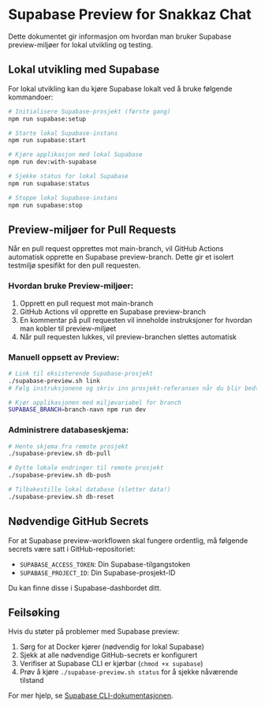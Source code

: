 # Supabase Preview for Snakkaz Chat

Dette dokumentet gir informasjon om hvordan man bruker Supabase preview-miljøer for lokal utvikling og testing.

## Lokal utvikling med Supabase

For lokal utvikling kan du kjøre Supabase lokalt ved å bruke følgende kommandoer:

```bash
# Initialisere Supabase-prosjekt (første gang)
npm run supabase:setup

# Starte lokal Supabase-instans
npm run supabase:start

# Kjøre applikasjon med lokal Supabase
npm run dev:with-supabase

# Sjekke status for lokal Supabase
npm run supabase:status

# Stoppe lokal Supabase-instans
npm run supabase:stop
```

## Preview-miljøer for Pull Requests

Når en pull request opprettes mot main-branch, vil GitHub Actions automatisk opprette en Supabase preview-branch. Dette gir et isolert testmiljø spesifikt for den pull requesten.

### Hvordan bruke Preview-miljøer:

1. Opprett en pull request mot main-branch
2. GitHub Actions vil opprette en Supabase preview-branch
3. En kommentar på pull requesten vil inneholde instruksjoner for hvordan man kobler til preview-miljøet
4. Når pull requesten lukkes, vil preview-branchen slettes automatisk

### Manuell oppsett av Preview:

```bash
# Link til eksisterende Supabase-prosjekt
./supabase-preview.sh link
# Følg instruksjonene og skriv inn prosjekt-referansen når du blir bedt om det

# Kjør applikasjonen med miljøvariabel for branch
SUPABASE_BRANCH=branch-navn npm run dev
```

### Administrere databaseskjema:

```bash
# Hente skjema fra remote prosjekt
./supabase-preview.sh db-pull

# Dytte lokale endringer til remote prosjekt
./supabase-preview.sh db-push

# Tilbakestille lokal database (sletter data!)
./supabase-preview.sh db-reset
```

## Nødvendige GitHub Secrets

For at Supabase preview-workflowen skal fungere ordentlig, må følgende secrets være satt i GitHub-repositoriet:

- `SUPABASE_ACCESS_TOKEN`: Din Supabase-tilgangstoken
- `SUPABASE_PROJECT_ID`: Din Supabase-prosjekt-ID

Du kan finne disse i Supabase-dashbordet ditt.

## Feilsøking

Hvis du støter på problemer med Supabase preview:

1. Sørg for at Docker kjører (nødvendig for lokal Supabase)
2. Sjekk at alle nødvendige GitHub-secrets er konfigurert
3. Verifiser at Supabase CLI er kjørbar (`chmod +x supabase`)
4. Prøv å kjøre `./supabase-preview.sh status` for å sjekke nåværende tilstand

For mer hjelp, se [Supabase CLI-dokumentasjonen](https://supabase.com/docs/reference/cli).
